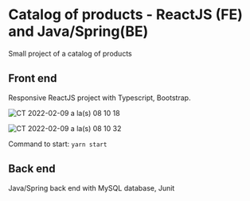 # Catalog of products - ReactJS (FE) and Java/Spring(BE)
Small project of a catalog of products

## Front end
Responsive ReactJS project with Typescript, Bootstrap.

![CT 2022-02-09 a la(s) 08 10 18](https://user-images.githubusercontent.com/70411447/153189809-bc37f07b-3ba5-47e7-9292-5f61fc7dcfb6.png)

![CT 2022-02-09 a la(s) 08 10 32](https://user-images.githubusercontent.com/70411447/153190066-a5a90cfe-3a43-4a10-8450-9d25e4111e59.png)

Command to start:
```yarn start```

## Back end
Java/Spring back end with MySQL database, Junit
